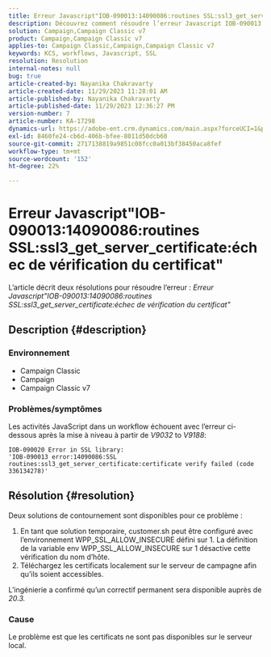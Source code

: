 ```yaml
---
title: Erreur Javascript"IOB-090013:14090086:routines SSL:ssl3_get_server_certificate:échec de vérification du certificat"
description: Découvrez comment résoudre l’erreur Javascript IOB-090013 14090086 des routines SSL ssl3_get_server_certificate qui ont échoué.
solution: Campaign,Campaign Classic v7
product: Campaign,Campaign Classic v7
applies-to: Campaign Classic,Campaign,Campaign Classic v7
keywords: KCS, workflows, Javascript, SSL
resolution: Resolution
internal-notes: null
bug: true
article-created-by: Nayanika Chakravarty
article-created-date: 11/29/2023 11:28:01 AM
article-published-by: Nayanika Chakravarty
article-published-date: 11/29/2023 12:36:27 PM
version-number: 7
article-number: KA-17298
dynamics-url: https://adobe-ent.crm.dynamics.com/main.aspx?forceUCI=1&pagetype=entityrecord&etn=knowledgearticle&id=a1576354-aa8e-ee11-8179-6045bd006239
exl-id: 8460fe24-cb6d-406b-bfee-8011d50dcb60
source-git-commit: 2717138819a9851c08fcc0a013bf38450aca8fef
workflow-type: tm+mt
source-wordcount: '152'
ht-degree: 22%

---
```


# Erreur Javascript&quot;IOB-090013:14090086:routines SSL:ssl3_get_server_certificate:échec de vérification du certificat&quot;


L’article décrit deux résolutions pour résoudre l’erreur : *Erreur Javascript&quot;IOB-090013:14090086:routines SSL:ssl3_get_server_certificate:échec de vérification du certificat&quot;*

## Description {#description}


### Environnement

- Campaign Classic
- Campaign
- Campaign Classic v7


### Problèmes/symptômes

Les activités JavaScript dans un workflow échouent avec l’erreur ci-dessous après la mise à niveau à partir de *V9032* to *V9188*:


```
IOB-090020 Error in SSL library: 
'IOB-090013 error:14090086:SSL routines:ssl3_get_server_certificate:certificate verify failed (code 336134278)'
```



## Résolution {#resolution}


Deux solutions de contournement sont disponibles pour ce problème :

1. En tant que solution temporaire, customer.sh peut être configuré avec l’environnement WPP_SSL_ALLOW_INSECURE défini sur 1. La définition de la variable env WPP_SSL_ALLOW_INSECURE sur 1 désactive cette vérification du nom d’hôte.
2. Téléchargez les certificats localement sur le serveur de campagne afin qu’ils soient accessibles.


L’ingénierie a confirmé qu’un correctif permanent sera disponible auprès de *20.3.*

### Cause

Le problème est que les certificats ne sont pas disponibles sur le serveur local.
